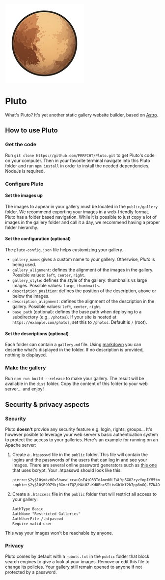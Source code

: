 ![](public/pluto.webp)

# Pluto

What's Pluto? It's yet another static gallery website builder, based on [Astro](https://astro.build/).

## How to use Pluto

### Get the code

Run `git clone https://github.com/PRRPCHT/Pluto.git` to get Pluto's code on your computer. Then in your favorite terminal navigate into this Pluto folder and run `npm install` in order to install the needed dependencies. NodeJs is required.

### Configure Pluto

#### Set the images up

The images to appear in your gallery must be located in the `public/gallery` folder. We recommend exporting your images in a web-friendly format. Pluto has a folder based navigation. While it is possible to just copy a lot of images in the gallery folder and call it a day, we recommend having a proper folder hierarchy.

#### Set the configuration (optional)

The `pluto-config.json` file helps customizing your gallery.

- `gallery_name`: gives a custom name to your gallery. Otherwise, _Pluto_ is being used.
- `gallery_alignment`: defines the alignment of the images in the gallery. Possible values: `left`, `center`, `right`.
- `gallery_style`: defines the style of the gallery: thumbnails vs large images. Possible values: `large`, `thumbnails`.
- `description_position`: defines the position of the description, above or below the images.
- `description_alignment`: defines the alignment of the description in the gallery. Possible values: `left`, `center`, `right`.
- `base_path` (optional): defines the base path when deploying to a subdirectory (e.g., `/photos`). If your site is hosted at `https://example.com/photos`, set this to `/photos`. Default is `/` (root).

#### Set the descriptions (optional)

Each folder can contain a `gallery.md` file. Using [markdown](https://www.markdownguide.org/) you can describe what's displayed in the folder. If no description is provided, nothing is displayed.

### Make the gallery

Run `npm run build --release` to make your gallery. The result will be available in the `dist` folder. Copy the content of this folder to your web server... and enjoy!

## Security & privacy aspects

### Security

Pluto **doesn't** provide any security feature e.g. login, rights, groups... It's however posible to leverage your web server's basic authentication system to protect the access to your galleries. Here's an example for running on an Apache server:

1. Create a `.htpasswd` file in the `public` folder. This file will contain the logins and the passwords of the users that can log in and see your images. There are several online password generators such as [this one](https://hostingcanada.org/htpasswd-generator/) that uses bcrypt.
   Your .htpasswd should look like this:
   ```
   pierre:$2y$10$mkzHGvShweaLccauQsE4tO33TdAmed0LZ4LYpSG82ryzYopIYM5tm
   sophie:$2y$10$R99Z9kj0GmriTQZ/M4i0Z.Kd8BbcSItiwGb1Kf2k7pp8nOQ.EZNAO
   ```
2. Create a `.htaccess` file in the `public` folder that will restrict all access to your gallery:
   ```
   AuthType Basic
   AuthName "Restricted Galleries"
   AuthUserFile /.htpasswd
   Require valid-user
   ```

This way your images won't be reachable by anyone.

### Privacy

Pluto comes by default with a `robots.txt` in the `public` folder that block search engines to give a look at your images. Remove or edit this file to change its policies. Your gallery still remain opened to anyone if not protected by a password.
